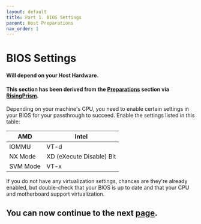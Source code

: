 ```yaml
---
layout: default
title: Part 1. BIOS Settings
parent: Host Preparations
nav_order: 1
---
```


# BIOS Settings
#### Will depend on your Host Hardware.
#### This section has been derived from the <a href="https://gitlab.com/risingprismtv/single-gpu-passthrough/-/wikis/1)-Preparations">Preparations</a> section via <a href="https://gitlab.com/risingprismtv/single-gpu-passthrough/-/wikis/home">RisingPrism</a>.

Depending on your machine's CPU, you need to enable certain settings in your BIOS for your passthrough to succeed. Enable the settings listed in this table:

| AMD  | Intel |
| ---- | ----- |
| IOMMU | VT-d |
| NX Mode | XD (eXecute Disable) Bit |
| SVM Mode | VT-x |

If you do not have any virtualization settings, chances are they're already enabled, but double-check that your BIOS is up to date and that your CPU and motherboard support virtualization.

## You can now continue to the next <a href="02-KernelParameters.html">page</a>.